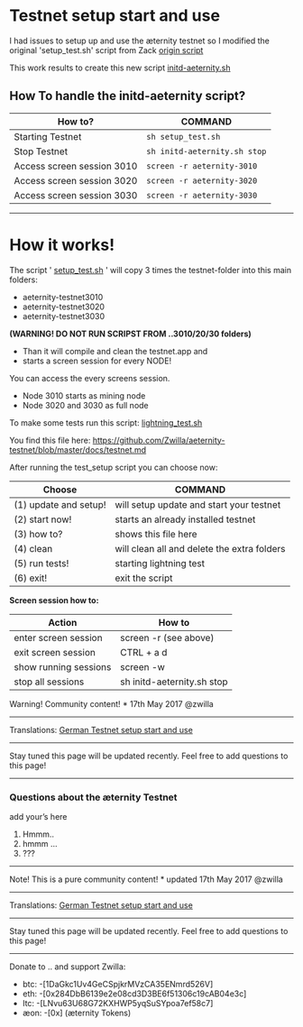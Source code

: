 # Testnet setup start and use

I had issues to setup up and use the æternity testnet so I modified the
original 'setup_test.sh' script from Zack [origin script](../../../../aeternity/testnet/blob/master/setup_test.sh)

This work results to create this new script [initd-aeternity.sh](../../../../Zwilla/aeternity-testnet/blob/master/initd-aeternity.sh)



## How To handle the initd-aeternity script?

How to? | COMMAND
------------ | -------------
Starting Testnet | `sh setup_test.sh`
Stop Testnet | `sh initd-aeternity.sh stop`
Access screen session 3010| `screen -r aeternity-3010`
Access screen session 3020| `screen -r aeternity-3020`
Access screen session 3030| `screen -r aeternity-3030`

***

# How it works!
The script ' [setup_test.sh](https://github.com/Zwilla/aeternity-testnet/blob/master/setup_test.sh) '
will copy 3 times the testnet-folder into this main folders:

- aeternity-testnet3010
- aeternity-testnet3020
- aeternity-testnet3030

**(WARNING! DO NOT RUN SCRIPST FROM ..3010/20/30 folders)**

 * Than it will compile and clean the testnet.app and
 * starts a screen session for every NODE!

 You can access the every screens session.
 * Node 3010 starts as mining node
 * Node 3020 and 3030 as full node

 To make some tests run this script:
 [lightning_test.sh](https://github.com/Zwilla/aeternity-testnet/blob/master/tests/lightning_test.sh)


  You find this file here: https://github.com/Zwilla/aeternity-testnet/blob/master/docs/testnet.md

  After running the test_setup script you can choose now:

Choose  | COMMAND
------------ | -------------
 (1) update and setup! | will setup update and start your testnet
 (2) start now!        | starts an already installed testnet
 (3) how to?           | shows this file here
 (4) clean             | will clean all and delete the extra folders
 (5) run tests!        | starting lightning test
 (6) exit!             | exit the script

 __**Screen session how to:**__

  Action  | How to
  ------------ | -------------
  enter screen session | screen -r (see above)
  exit screen session | CTRL + a d
  show running sessions | screen -w
  stop all sessions | sh initd-aeternity.sh stop

Warning! Community content! * 17th May 2017 @zwilla
***
Translations: [German Testnet setup start and use]([German]-Testnet-setup-start-and-use)
***
Stay tuned this page will be updated recently. Feel free to add questions to this page!
***

### Questions about the æternity Testnet
add your’s here
1. Hmmm..
2. hmmm …
3. ???

***
Note! This is a pure community content! * updated 17th May 2017 @zwilla
***
Translations: [German Testnet setup start and use]([German]-Testnet-setup-start-and-use)
***
Stay tuned this page will be updated recently. Feel free to add questions to this page!
***

  Donate to .. and support Zwilla:
  * btc: -[1DaGkc1Uv4GeCSpjkrMVzCA35ENmrd526V]
  * eth: -[0x284DbB6139e2e08cd3D3BE6f51306c19cAB04e3c]
  * ltc: -[LNvu63U68G72KXHWP5yqSuSYpoa7ef58c7]
  * æon: -[0x] (æternity Tokens)